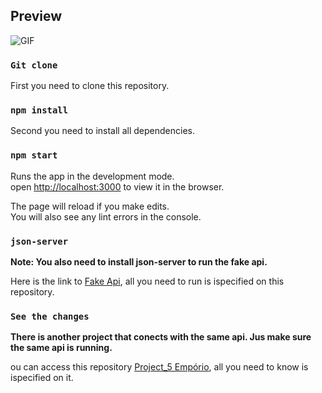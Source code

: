 ## Preview

![GIF](https://github.com/Wtheodoro/CTT_DashBoard/blob/main/public/gif/preview.gif)

### `Git clone`
First you need to clone this repository.

### `npm install`
Second you need to install all dependencies.

### `npm start`
Runs the app in the development mode.\
open [http://localhost:3000](http://localhost:3000) to view it in the browser.

The page will reload if you make edits.\
You will also see any lint errors in the console.

### `json-server`
**Note: You also need to install json-server to run the fake api.**

Here is the link to [Fake Api](https://github.com/jenicarvalho/fake-api-emporio), all you need to run is ispecified on this repository.

### `See the changes`
**There is another project that conects with the same api. Jus make sure the same api is running.**

ou can access this repository [Project_5 Empório](https://github.com/Wtheodoro/trilha_avancada_React_PROJECT_05), all you need to know is ispecified on it.